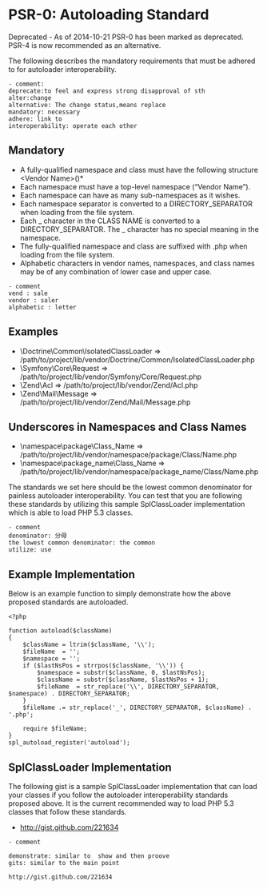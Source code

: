 # PSR-0: Autoloading Standard

Deprecated - As of 2014-10-21 PSR-0 has been marked as deprecated. PSR-4 is now recommended as an alternative.

The following describes the mandatory requirements that must be adhered to for autoloader interoperability.

```   
- comment:
deprecate:to feel and express strong disapproval of sth
alter:change
alternative: The change status,means replace
mandatory: necessary 
adhere: link to 
interoperability: operate each other

```


## Mandatory
- A fully-qualified namespace and class must have the following structure \<Vendor Name>\(<Namespace>\)*<Class Name>
- Each namespace must have a top-level namespace (“Vendor Name”).
- Each namespace can have as many sub-namespaces as it wishes.
- Each namespace separator is converted to a DIRECTORY_SEPARATOR when loading from the file system.
- Each _ character in the CLASS NAME is converted to a DIRECTORY_SEPARATOR. The _ character has no special meaning in the namespace.
- The fully-qualified namespace and class are suffixed with .php when loading from the file system.
- Alphabetic characters in vendor names, namespaces, and class names may be of any combination of lower case and upper case.


```
- comment 
vend : sale
vendor : saler
alphabetic : letter

```



## Examples
- \Doctrine\Common\IsolatedClassLoader => /path/to/project/lib/vendor/Doctrine/Common/IsolatedClassLoader.php
- \Symfony\Core\Request => /path/to/project/lib/vendor/Symfony/Core/Request.php
- \Zend\Acl => /path/to/project/lib/vendor/Zend/Acl.php
- \Zend\Mail\Message => /path/to/project/lib/vendor/Zend/Mail/Message.php


## Underscores in Namespaces and Class Names
- \namespace\package\Class_Name => /path/to/project/lib/vendor/namespace/package/Class/Name.php
- \namespace\package_name\Class_Name => /path/to/project/lib/vendor/namespace/package_name/Class/Name.php

The standards we set here should be the lowest common denominator for painless autoloader interoperability. You can test that you are following these standards by utilizing this sample SplClassLoader implementation which is able to load PHP 5.3 classes.


```
- comment
denominator: 分母
the lowest common denominator: the common
utilize: use

```




## Example Implementation
Below is an example function to simply demonstrate how the above proposed standards are autoloaded.

```
<?php

function autoload($className)
{
    $className = ltrim($className, '\\');
    $fileName  = '';
    $namespace = '';
    if ($lastNsPos = strrpos($className, '\\')) {
        $namespace = substr($className, 0, $lastNsPos);
        $className = substr($className, $lastNsPos + 1);
        $fileName  = str_replace('\\', DIRECTORY_SEPARATOR, $namespace) . DIRECTORY_SEPARATOR;
    }
    $fileName .= str_replace('_', DIRECTORY_SEPARATOR, $className) . '.php';

    require $fileName;
}
spl_autoload_register('autoload');
```

## SplClassLoader Implementation
The following gist is a sample SplClassLoader implementation that can load your classes if you follow the autoloader 
interoperability standards proposed above. It is the current recommended way to load PHP 5.3 classes that follow these standards.

* http://gist.github.com/221634


```
- comment

demonstrate: similar to  show and then proove
gits: similar to the main point

http://gist.github.com/221634

```
